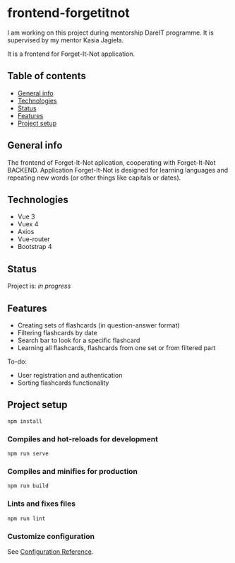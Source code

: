 # frontend-forgetitnot
I am working on this project during mentorship DareIT programme. It is supervised by my mentor Kasia Jagieła.

It is a frontend for Forget-It-Not application.

## Table of contents

* [General info](#general-info)
* [Technologies](#technologies)
* [Status](#status)
* [Features](#features)
* [Project setup](#project-setup)

## General info

The frontend of Forget-It-Not aplication, cooperating with Forget-It-Not BACKEND.
Application Forget-It-Not is designed for learning languages and repeating new words (or other things like capitals or dates).

## Technologies

* Vue 3
* Vuex 4
* Axios
* Vue-router
* Bootstrap 4

## Status

Project is: _in progress_


## Features
* Creating sets of flashcards (in question-answer format)
* Filtering flashcards by date
* Search bar to look for a specific flashcard 
* Learning all flashcards, flashcards from one set or from filtered part

To-do:
* User registration and authentication
* Sorting flashcards functionality

## Project setup
```
npm install
```

### Compiles and hot-reloads for development
```
npm run serve
```

### Compiles and minifies for production
```
npm run build
```

### Lints and fixes files
```
npm run lint
```

### Customize configuration
See [Configuration Reference](https://cli.vuejs.org/config/).
